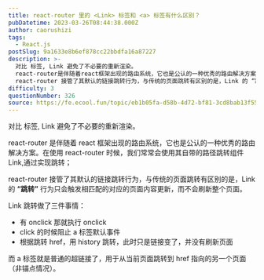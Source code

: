 ```yaml
---
title: react-router 里的 <Link> 标签和 <a> 标签有什么区别？
pubDatetime: 2023-03-26T08:44:38.000Z
author: caorushizi
tags:
  - React.js
postSlug: 9a1633e8b6ef878cc22bbdfa16a87227
description: >-
  对比 标签, Link 避免了不必要的重新渲染。
  react-router是伴随着react框架出现的路由系统，它也是公认的一种优秀的路由解决方案。在使用react-router时候，我们常常会使用其自带的路径跳转组件Link,通过实现跳转；
  react-router 接管了其默认的链接跳转行为，与传统的页面跳转有区别的是，Link 的 “跳转” 行为只会触发相匹配的对应的页面内容更新，而不会刷新
difficulty: 3
questionNumber: 326
source: https://fe.ecool.fun/topic/eb1b05fa-d58b-4d72-bf81-3cd8bab13f55
---
```


对比 <a> 标签, Link 避免了不必要的重新渲染。

react-router 是伴随着 react 框架出现的路由系统，它也是公认的一种优秀的路由解决方案。在使用 react-router 时候，我们常常会使用其自带的路径跳转组件 Link,通过实现跳转；

react-router 接管了其默认的链接跳转行为，与传统的页面跳转有区别的是，Link 的 **“跳转”** 行为只会触发相匹配的对应的页面内容更新，而不会刷新整个页面。

Link 跳转做了三件事情：

- 有 onclick 那就执行 onclick
- click 的时候阻止 a 标签默认事件
- 根据跳转 href，用 history 跳转，此时只是链接变了，并没有刷新页面

而 a 标签就是普通的超链接了，用于从当前页面跳转到 href 指向的另一个页面（非锚点情况）。
